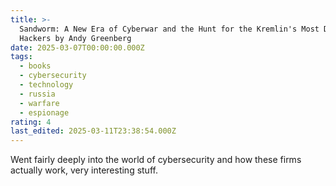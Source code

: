 ```yaml
---
title: >-
  Sandworm: A New Era of Cyberwar and the Hunt for the Kremlin's Most Dangerous
  Hackers by Andy Greenberg
date: 2025-03-07T00:00:00.000Z
tags:
  - books
  - cybersecurity
  - technology
  - russia
  - warfare
  - espionage
rating: 4
last_edited: 2025-03-11T23:38:54.000Z
---
```

Went fairly deeply into the world of cybersecurity and how these firms actually work, very interesting stuff.
